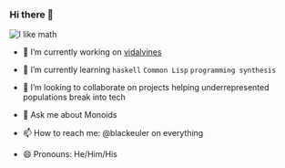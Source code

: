 ### Hi there 👋
![I like math](https://media.giphy.com/media/l3vR4SzJEeWt0kA92/giphy.gif)
<!--
**blackeuler/blackeuler** is a ✨ _special_ ✨ repository because its `README.md` (this file) appears on your GitHub profile.

Here are some ideas to get you started:

- 🔭 I’m currently working on ...
- 🌱 I’m currently learning ...
- 👯 I’m looking to collaborate on ...
- 🤔 I’m looking for help with ...
- 💬 Ask me about ...
- 📫 How to reach me: ...
- 😄 Pronouns: ...
- ⚡ Fun fact: ...
-->
- 🔭 I’m currently working on [vidalvines](https://www.vidalvines.com/)
- 🌱 I’m currently learning `haskell` `Common Lisp` `programming synthesis`
- 👯 I’m looking to collaborate on projects helping underrepresented populations break into tech

- 💬 Ask me about Monoids
- 📫 How to reach me: @blackeuler on everything
- 😄 Pronouns: He/Him/His

